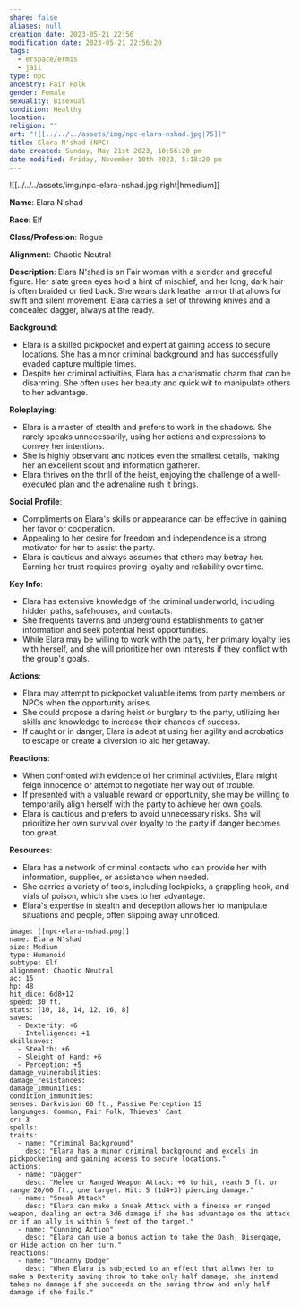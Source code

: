 ```yaml
---
share: false
aliases: null
creation date: 2023-05-21 22:56
modification date: 2023-05-21 22:56:20
tags:
  - erspace/ermis
  - jail
type: npc
ancestry: Fair Folk
gender: Female
sexuality: Bisexual
condition: Healthy
location: 
religion: ""
art: "![[../../../assets/img/npc-elara-nshad.jpg|75]]"
title: Elara N'shad (NPC)
date created: Sunday, May 21st 2023, 10:56:20 pm
date modified: Friday, November 10th 2023, 5:18:20 pm
---
```


![[../../../assets/img/npc-elara-nshad.jpg|right|hmedium]]

**Name**: Elara N'shad

**Race**: Elf

**Class/Profession**: Rogue

**Alignment**: Chaotic Neutral

**Description**: Elara N'shad is an Fair woman with a slender and graceful figure. Her slate green eyes hold a hint of mischief, and her long, dark hair is often braided or tied back. She wears dark leather armor that allows for swift and silent movement. Elara carries a set of throwing knives and a concealed dagger, always at the ready.

**Background**:

- Elara is a skilled pickpocket and expert at gaining access to secure locations. She has a minor criminal background and has successfully evaded capture multiple times.
- Despite her criminal activities, Elara has a charismatic charm that can be disarming. She often uses her beauty and quick wit to manipulate others to her advantage.

**Roleplaying**:

- Elara is a master of stealth and prefers to work in the shadows. She rarely speaks unnecessarily, using her actions and expressions to convey her intentions.
- She is highly observant and notices even the smallest details, making her an excellent scout and information gatherer.
- Elara thrives on the thrill of the heist, enjoying the challenge of a well-executed plan and the adrenaline rush it brings.

**Social Profile**:

- Compliments on Elara's skills or appearance can be effective in gaining her favor or cooperation.
- Appealing to her desire for freedom and independence is a strong motivator for her to assist the party.
- Elara is cautious and always assumes that others may betray her. Earning her trust requires proving loyalty and reliability over time.

**Key Info**:

- Elara has extensive knowledge of the criminal underworld, including hidden paths, safehouses, and contacts.
- She frequents taverns and underground establishments to gather information and seek potential heist opportunities.
- While Elara may be willing to work with the party, her primary loyalty lies with herself, and she will prioritize her own interests if they conflict with the group's goals.

**Actions**:

- Elara may attempt to pickpocket valuable items from party members or NPCs when the opportunity arises.
- She could propose a daring heist or burglary to the party, utilizing her skills and knowledge to increase their chances of success.
- If caught or in danger, Elara is adept at using her agility and acrobatics to escape or create a diversion to aid her getaway.

**Reactions**:

- When confronted with evidence of her criminal activities, Elara might feign innocence or attempt to negotiate her way out of trouble.
- If presented with a valuable reward or opportunity, she may be willing to temporarily align herself with the party to achieve her own goals.
- Elara is cautious and prefers to avoid unnecessary risks. She will prioritize her own survival over loyalty to the party if danger becomes too great.

**Resources**:

- Elara has a network of criminal contacts who can provide her with information, supplies, or assistance when needed.
- She carries a variety of tools, including lockpicks, a grappling hook, and vials of poison, which she uses to her advantage.
- Elara's expertise in stealth and deception allows her to manipulate situations and people, often slipping away unnoticed.

```statblock
image: [[npc-elara-nshad.png]]
name: Elara N'shad
size: Medium
type: Humanoid
subtype: Elf
alignment: Chaotic Neutral
ac: 15
hp: 48
hit_dice: 6d8+12
speed: 30 ft.
stats: [10, 18, 14, 12, 16, 8]
saves:
  - Dexterity: +6
  - Intelligence: +1
skillsaves:
  - Stealth: +6
  - Sleight of Hand: +6
  - Perception: +5
damage_vulnerabilities: 
damage_resistances: 
damage_immunities: 
condition_immunities: 
senses: Darkvision 60 ft., Passive Perception 15
languages: Common, Fair Folk, Thieves' Cant
cr: 3
spells:
traits:
  - name: "Criminal Background"
    desc: "Elara has a minor criminal background and excels in pickpocketing and gaining access to secure locations."
actions:
  - name: "Dagger"
    desc: "Melee or Ranged Weapon Attack: +6 to hit, reach 5 ft. or range 20/60 ft., one target. Hit: 5 (1d4+3) piercing damage."
  - name: "Sneak Attack"
    desc: "Elara can make a Sneak Attack with a finesse or ranged weapon, dealing an extra 3d6 damage if she has advantage on the attack or if an ally is within 5 feet of the target."
  - name: "Cunning Action"
    desc: "Elara can use a bonus action to take the Dash, Disengage, or Hide action on her turn."
reactions:
  - name: "Uncanny Dodge"
    desc: "When Elara is subjected to an effect that allows her to make a Dexterity saving throw to take only half damage, she instead takes no damage if she succeeds on the saving throw and only half damage if she fails."

```
